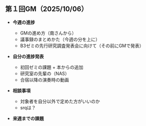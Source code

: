 ## 第１回GM（2025/10/06）
- **今週の進捗**
  - GMの進め方（南さんから）
  - 議事録のまとめかた（今週の分を上に）
  - B3ゼミの先行研究調査発表会に向けて（その前にGMで発表）
- **自分の進捗発表**
  - 初回ゼミの課題 + 本からの追加
  - 研究室の先輩の（NAS）
  - 合宿以降の演奏時の動画
- **相談事項**
  - 対象者を自分以外で定めた方がいいのか
  - srqは？
 
- **来週までの課題**
